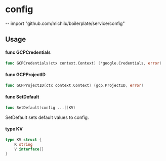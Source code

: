 # config
--
    import "github.com/michilu/boilerplate/service/config"


## Usage

#### func  GCPCredentials

```go
func GCPCredentials(ctx context.Context) (*google.Credentials, error)
```

#### func  GCPProjectID

```go
func GCPProjectID(ctx context.Context) (gcp.ProjectID, error)
```

#### func  SetDefault

```go
func SetDefault(config ...[]KV)
```
SetDefault sets default values to config.

#### type KV

```go
type KV struct {
	K string
	V interface{}
}
```
